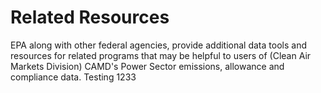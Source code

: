 # Related Resources

EPA along with other federal agencies, provide additional data tools and resources for related programs that may be helpful to users of (Clean Air Markets Division) CAMD's Power Sector emissions, allowance and compliance data. Testing 1233

